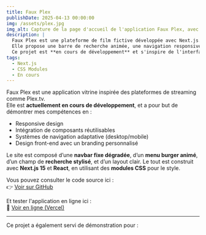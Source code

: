 ```yaml
---
title: Faux Plex
publishDate: 2025-04-13 00:00:00
img: /assets/plex.jpg
img_alt: Capture de la page d'accueil de l'application Faux Plex, avec navbar dégradée et menu responsive.
description: |
  Faux Plex est une plateforme de film fictive développée avec Next.js. 
  Elle propose une barre de recherche animée, une navigation responsive et un burger menu mobile. 
  Ce projet est **en cours de développement** et s'inspire de l'interface Plex.tv.
tags:
  - Next.js
  - CSS Modules
  - En cours
---
```


Faux Plex est une application vitrine inspirée des plateformes de streaming comme Plex.tv.  
Elle est **actuellement en cours de développement**, et a pour but de démontrer mes compétences en :

- Responsive design
- Intégration de composants réutilisables
- Systèmes de navigation adaptative (desktop/mobile)
- Design front-end avec un branding personnalisé

Le site est composé d’une **navbar fixe dégradée**, d’un **menu burger animé**, d’un champ de **recherche stylisé**, et d’un layout clair. Le tout est construit avec **Next.js 15** et **React**, en utilisant des **modules CSS** pour le style.

Vous pouvez consulter le code source ici :  
👉 [Voir sur GitHub](https://github.com/vincent-devFullStack/faux-plex.git)

Et tester l'application en ligne ici :  
🚀 [Voir en ligne (Vercel)](https://)

---

Ce projet a également servi de démonstration pour :

<!-- - le routing dynamique de Next.js
- le système de composants modulaires
- l’intégration fluide d’une UX mobile-first -->
